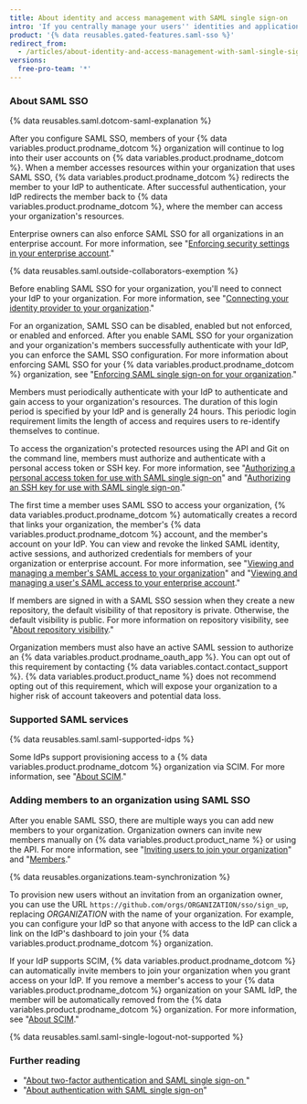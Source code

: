 ```yaml
---
title: About identity and access management with SAML single sign-on
intro: 'If you centrally manage your users'' identities and applications with an identity provider (IdP), you can configure Security Assertion Markup Language (SAML) single sign-on (SSO) to protect your organization''s resources on {% data variables.product.prodname_dotcom %}.'
product: '{% data reusables.gated-features.saml-sso %}'
redirect_from:
  - /articles/about-identity-and-access-management-with-saml-single-sign-on
versions:
  free-pro-team: '*'
---
```


### About SAML SSO

{% data reusables.saml.dotcom-saml-explanation %}

After you configure SAML SSO, members of your {% data variables.product.prodname_dotcom %} organization will continue to log into their user accounts on {% data variables.product.prodname_dotcom %}. When a member accesses resources within your organization that uses SAML SSO, {% data variables.product.prodname_dotcom %} redirects the member to your IdP to authenticate. After successful authentication, your IdP redirects the member back to {% data variables.product.prodname_dotcom %}, where the member can access your organization's resources.

Enterprise owners can also enforce SAML SSO for all organizations in an enterprise account. For more information, see "[Enforcing security settings in your enterprise account](/github/setting-up-and-managing-your-enterprise-account/enforcing-security-settings-in-your-enterprise-account#enabling-saml-single-sign-on-for-organizations-in-your-enterprise-account)."

{% data reusables.saml.outside-collaborators-exemption %}

Before enabling SAML SSO for your organization, you'll need to connect your IdP to your organization. For more information, see "[Connecting your identity provider to your organization](/github/setting-up-and-managing-organizations-and-teams/connecting-your-identity-provider-to-your-organization)."

For an organization, SAML SSO can be disabled, enabled but not enforced, or enabled and enforced. After you enable SAML SSO for your organization and your organization's members successfully authenticate with your IdP, you can enforce the SAML SSO configuration. For more information about enforcing SAML SSO for your {% data variables.product.prodname_dotcom %} organization, see "[Enforcing SAML single sign-on for your organization](/articles/enforcing-saml-single-sign-on-for-your-organization)."

Members must periodically authenticate with your IdP to authenticate and gain access to your organization's resources. The duration of this login period is specified by your IdP and is generally 24 hours. This periodic login requirement limits the length of access and requires users to re-identify themselves to continue.

To access the organization's protected resources using the API and Git on the command line, members must authorize and authenticate with a personal access token or SSH key. For more information, see "[Authorizing a personal access token for use with SAML single sign-on](/github/authenticating-to-github/authorizing-a-personal-access-token-for-use-with-saml-single-sign-on)" and "[Authorizing an SSH key for use with SAML single sign-on](/github/authenticating-to-github/authorizing-an-ssh-key-for-use-with-saml-single-sign-on)."

The first time a member uses SAML SSO to access your organization, {% data variables.product.prodname_dotcom %} automatically creates a record that links your organization, the member's {% data variables.product.prodname_dotcom %} account, and the member's account on your IdP. You can view and revoke the linked SAML identity, active sessions, and authorized credentials for members of your organization or enterprise account. For more information, see "[Viewing and managing a member's SAML access to your organization](/github/setting-up-and-managing-organizations-and-teams/viewing-and-managing-a-members-saml-access-to-your-organization)" and "[Viewing and managing a user's SAML access to your enterprise account](/github/setting-up-and-managing-your-enterprise-account/viewing-and-managing-a-users-saml-access-to-your-enterprise-account)."

If members are signed in with a SAML SSO session when they create a new repository, the default visibility of that repository is private. Otherwise, the default visibility is public. For more information on repository visibility, see "[About repository visibility](/github/creating-cloning-and-archiving-repositories/about-repository-visibility)."

Organization members must also have an active SAML session to authorize an {% data variables.product.prodname_oauth_app %}. You can opt out of this requirement by contacting {% data variables.contact.contact_support %}. {% data variables.product.product_name %} does not recommend opting out of this requirement, which will expose your organization to a higher risk of account takeovers and potential data loss.

### Supported SAML services

{% data reusables.saml.saml-supported-idps %}

Some IdPs support provisioning access to a  {% data variables.product.prodname_dotcom %} organization via SCIM. For more information, see "[About SCIM](/github/setting-up-and-managing-organizations-and-teams/about-scim)."

### Adding members to an organization using SAML SSO

After you enable SAML SSO, there are multiple ways you can add new members to your organization. Organization owners can invite new members manually on {% data variables.product.product_name %} or using the API. For more information, see "[Inviting users to join your organization](/articles/inviting-users-to-join-your-organization)" and "[Members](/v3/orgs/members/#add-or-update-organization-membership)."

{% data reusables.organizations.team-synchronization %}

To provision new users without an invitation from an organization owner, you can use the URL `https://github.com/orgs/ORGANIZATION/sso/sign_up`, replacing _ORGANIZATION_ with the name of your organization. For example, you can configure your IdP so that anyone with access to the IdP can click a link on the IdP's dashboard to join your {% data variables.product.prodname_dotcom %} organization.

If your IdP supports SCIM, {% data variables.product.prodname_dotcom %} can automatically invite members to join your organization when you grant access on your IdP. If you remove a member's access to your {% data variables.product.prodname_dotcom %} organization on your SAML IdP, the member will be automatically removed from the {% data variables.product.prodname_dotcom %} organization. For more information, see "[About SCIM](/github/setting-up-and-managing-organizations-and-teams/about-scim)."

{% data reusables.saml.saml-single-logout-not-supported %}

### Further reading

- "[About two-factor authentication and SAML single sign-on ](/articles/about-two-factor-authentication-and-saml-single-sign-on)"
- "[About authentication with SAML single sign-on](/github/authenticating-to-github/about-authentication-with-saml-single-sign-on)"
